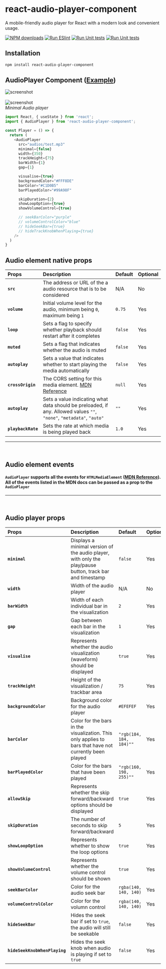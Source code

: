 # **react-audio-player-component**
A mobile-friendly audio player for React with a modern look and convenient usage.

[![NPM downloads][npm-download-img]][npm-download-url]
[![Run ESlint][eslint-img]][eslint-url]
[![Run Unit tests][test-img]][test-url] 
[![Run Unit tests][browser-test-img]][browser-test-url] 

[npm-download-img]: https://img.shields.io/npm/dm/react-audio-player-component.svg?style=round-square
[npm-download-url]: https://www.npmjs.com/package/react-audio-player-component
[eslint-img]: https://github.com/samhirtarif/react-audio-player/actions/workflows/lint.yml/badge.svg
[eslint-url]: https://github.com/samhirtarif/react-audio-player/actions/workflows/lint.yml
[test-img]: https://github.com/samhirtarif/react-audio-player/actions/workflows/unit-tests.yml/badge.svg
[test-url]: https://github.com/samhirtarif/react-audio-player/actions/workflows/unit-tests.yml
[browser-test-img]: https://github.com/samhirtarif/react-audio-player/actions/workflows/browser-tests.yml/badge.svg
[browser-test-url]: https://github.com/samhirtarif/react-audio-player/actions/workflows/browser-tests.yml

## Installation
```sh
npm install react-audio-player-component
```

## **AudioPlayer** Component ([Example](https://stackblitz.com/edit/stackblitz-starters-t5nci5?file=src%2FApp.tsx))

![screenshot](./assets/AudioPlayer.png)
<br /><br />
![screenshot](./assets/AudioPlayerMinimal.png)
<br />
*Minimal Audio player*

```js
import React, { useState } from 'react';
import { AudioPlayer } from 'react-audio-player-component';

const Player = () => {
  return (
    <AudioPlayer 
      src="audios/test.mp3"
      minimal={false}
      width={350}
      trackHeight={75}
      barWidth={1}
      gap={1}

      visualise={true}
      backgroundColor="#FFF8DE"
      barColor="#C1D0B5"
      barPlayedColor="#99A98F"

      skipDuration={2}
      showLoopOption={true}
      showVolumeControl={true}

      // seekBarColor="purple"
      // volumeControlColor="blue"
      // hideSeekBar={true}
      // hideTrackKnobWhenPlaying={true}
    />
  )
}

```
## Audio element native props
| Props  | Description | Default | Optional |
| :------------ |:--------------- |:--------------- | :--------------- |
| **`src`**  | The address or URL of the a audio resource that is to be considered | N/A | No |
| **`volume`** | Initial volume level for the audio, minimum being `0`, maximum being `1` | `0.75` | Yes |
| **`loop`** | Sets a flag to specify whether playback should restart after it completes | `false` | Yes |
| **`muted`** | Sets a flag that indicates whether the audio is muted | `false` | Yes |
| **`autoplay`** | Sets a value that indicates whether to start playing the media automatically | `false` | Yes |
| **`crossOrigin`** | The CORS setting for this media element. [MDN Reference](https://developer.mozilla.org/en-US/docs/Web/API/HTMLMediaElement/crossOrigin) | `null` | Yes |
| **`autoplay`** | Sets a value indicating what data should be preloaded, if any. Allowed values `""`, `"none"`, `"metadata"`, `"auto"` | `""` | Yes |
| **`playbackRate`** | Sets the rate at which media is being played back | `1.0` | Yes |
---
<br>

## Audio element events
#### `AudioPlayer` supports all the events for `HTMLMediaElement` ([MDN Reference](https://developer.mozilla.org/en-US/docs/Web/API/HTMLMediaElement#events)). All of the events listed in the MDN docs can be passed as a prop to the `AudioPlayer`
---
<br>

## Audio player props
| Props  | Description | Default | Optional |
| :------------ |:--------------- |:--------------- | :--------------- |
| **`minimal`** | Displays a minimal version of the audio player, with only the play/pause button, track bar and timestamp | `false` | Yes |
| **`width`** | Width of the audio player | N/A | No |
| **`barWidth`** | Width of each individual bar in the visualization | `2` | Yes |     
| **`gap`** |  Gap between each bar in the visualization | `1` | Yes |
| **`visualise`** |  Represents whether the audio visualization (waveform) should be displayed | `true` | Yes |
| **`trackHeight`** |  Height of the visualization / trackbar area | `75` | Yes |
| **`backgroundColor`** |  Background color for the audio player | `#EFEFEF` | Yes |
| **`barColor`** |  Color for the bars in the visualization. This only applies to bars that have not currently been played | `"rgb(184, 184, 184)""` | Yes |
| **`barPlayedColor`** |  Color for the bars that have been played | `"rgb(160, 198, 255)""` | Yes |
| **`allowSkip`** |  Represents whether the skip forward/backward options should be displayed | `true` | Yes |
| **`skipDuration`** |  The number of seconds to skip forward/backward | `5` | Yes |
| **`showLoopOption`** |  Represents whether to show the loop options | `true` | Yes |
| **`showVolumeControl`** |  Represents whether the volume control should be shown | `true` | Yes |
| **`seekBarColor`** |  Color for the audio seek bar | `rgba(140, 140, 140)` | Yes |
| **`volumeControlColor`** |  Color for the volumn control | `rgba(140, 140, 140)` | Yes |
| **`hideSeekBar`** |  Hides the seek bar if set to `true`, the audio will still be seekable | `false` | Yes |
| **`hideSeekKnobWhenPlaying`** |  Hides the seek knob when audio is playing if set to `true` | `false` | Yes |

